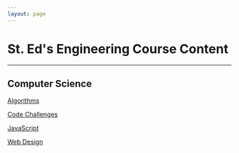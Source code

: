 ```yaml
---
layout: page
---
```


# St. Ed's Engineering Course Content

----

<div id="logo-animation" class="flex-center"></div>

## Computer Science

[Algorithms](/comp-sci/algorithms/)

[Code Challenges](/comp-sci/code-challenges/)

[JavaScript](comp-sci/javascript/)

[Web Design](comp-sci/web-design/)

<script src="https://cdnjs.cloudflare.com/ajax/libs/p5.js/1.2.0/p5.min.js" integrity="sha512-b/htz6gIyFi3dwSoZ0Uv3cuv3Ony7EeKkacgrcVg8CMzu90n777qveu0PBcbZUA7TzyENGtU+qZRuFAkfqgyoQ==" crossorigin="anonymous" defer></script>
<script src="/assets/js/logo-animation.js" defer></script>
